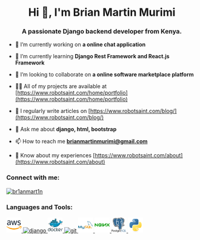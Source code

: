 <h1 align="center">Hi 👋, I'm Brian Martin Murimi</h1>
<h3 align="center">A passionate Django backend developer from Kenya.</h3>

- 🔭 I’m currently working on **a online chat application**

- 🌱 I’m currently learning **Django Rest Framework and React.js Framework**

- 👯 I’m looking to collaborate on **a online software marketplace platform**

- 👨‍💻 All of my projects are available at [https://www.robotsaint.com/home/portfolio](https://www.robotsaint.com/home/portfolio)

- 📝 I regularly write articles on [https://www.robotsaint.com/blog/](https://www.robotsaint.com/blog/)

- 💬 Ask me about **django, html, bootstrap**

- 📫 How to reach me **brianmartinmurimi@gmail.com**

- 📄 Know about my experiences [https://www.robotsaint.com/about](https://www.robotsaint.com/about)

<h3 align="left">Connect with me:</h3>
<p align="left">
<a href="https://instagram.com/br1anmart1n" target="blank"><img align="center" src="https://raw.githubusercontent.com/rahuldkjain/github-profile-readme-generator/master/src/images/icons/Social/instagram.svg" alt="br1anmart1n" height="30" width="40" /></a>
</p>

<h3 align="left">Languages and Tools:</h3>
<p align="left"> <a href="https://aws.amazon.com" target="_blank" rel="noreferrer"> <img src="https://raw.githubusercontent.com/devicons/devicon/master/icons/amazonwebservices/amazonwebservices-original-wordmark.svg" alt="aws" width="40" height="40"/> </a> <a href="https://www.djangoproject.com/" target="_blank" rel="noreferrer"> <img src="https://cdn.worldvectorlogo.com/logos/django.svg" alt="django" width="40" height="40"/> </a> <a href="https://www.docker.com/" target="_blank" rel="noreferrer"> <img src="https://raw.githubusercontent.com/devicons/devicon/master/icons/docker/docker-original-wordmark.svg" alt="docker" width="40" height="40"/> </a> <a href="https://git-scm.com/" target="_blank" rel="noreferrer"> <img src="https://www.vectorlogo.zone/logos/git-scm/git-scm-icon.svg" alt="git" width="40" height="40"/> </a> <a href="https://www.mysql.com/" target="_blank" rel="noreferrer"> <img src="https://raw.githubusercontent.com/devicons/devicon/master/icons/mysql/mysql-original-wordmark.svg" alt="mysql" width="40" height="40"/> </a> <a href="https://www.nginx.com" target="_blank" rel="noreferrer"> <img src="https://raw.githubusercontent.com/devicons/devicon/master/icons/nginx/nginx-original.svg" alt="nginx" width="40" height="40"/> </a> <a href="https://www.postgresql.org" target="_blank" rel="noreferrer"> <img src="https://raw.githubusercontent.com/devicons/devicon/master/icons/postgresql/postgresql-original-wordmark.svg" alt="postgresql" width="40" height="40"/> </a> <a href="https://www.python.org" target="_blank" rel="noreferrer"> <img src="https://raw.githubusercontent.com/devicons/devicon/master/icons/python/python-original.svg" alt="python" width="40" height="40"/> </a> </p>
